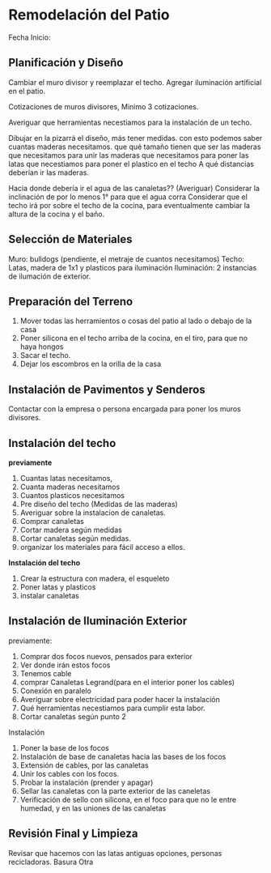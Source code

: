 
# Remodelación del Patio 

Fecha Inicio:


## Planificación y Diseño

Cambiar el muro divisor y reemplazar el techo.
Agregar iluminación artificial en el patio.

Cotizaciones de muros divisores, Minimo 3 cotizaciones.



Averiguar que herramientas necestiamos para la instalación de un techo.

Dibujar en la pizarrá el diseño, más tener medidas.
con esto podemos saber cuantas maderas necesitamos.
que qué tamaño tienen que ser las maderas
que necesitamos para unir las maderas
que necesitamos para poner las latas
que necestiamos para poner el plastico en el techo
A qué distancias deberían ir las maderas.

Hacia donde debería ir el agua de las canaletas?? (Averiguar)
Considerar la inclinación de por lo menos 1° para que el agua corra
Considerar que el techo irá por sobre el techo de la cocina, para eventualmente cambiar la altura de la cocina y el baño.


##  Selección de Materiales
Muro: bulldogs (pendiente, el metraje de cuantos necesitamos)
Techo: Latas, madera de 1x1 y plasticos para iluminación
Iluminación: 2 instancias de ilumación de exterior. 

## Preparación del Terreno

1. Mover todas las herramientos o cosas del patio al lado o debajo de la casa
2. Poner silicona en el techo arriba de la cocina, en el tiro, para que no haya hongos
3. Sacar el techo.
4. Dejar los escombros en la orilla de la casa
 
## Instalación de Pavimentos y Senderos

Contactar con la empresa o persona encargada para poner los muros divisores.

## Instalación del techo

**previamente**
1. Cuantas latas necesitamos,
2. Cuanta maderas necesitamos
3. Cuantos plasticos necesitamos
4. Pre diseño del techo (Medidas de las maderas)
5. Averiguar sobre la instalacion de canaletas.
6. Comprar canaletas
7. Cortar madera según  medidas
8. Cortar canaletas según medidas.
9. organizar los materiales para fácil acceso a ellos.

**Instalación del techo**

1. Crear la estructura con madera, el esqueleto
2. Poner latas y plasticos
3. instalar canaletas 


## Instalación de Iluminación Exterior

previamente:
1. Comprar dos focos nuevos, pensados para exterior
2. Ver donde irán estos focos
3. Tenemos cable
4. comprar Canaletas Legrand(para en el interior poner los cables)
5. Conexión en paralelo
6. Averiguar sobre electricidad para poder hacer la instalación
7. Qué herramientas necestiamos para cumplir esta labor.
8. Cortar canaletas según punto 2

Instalación

1. Poner la base de los focos
2. Instalación de base de canaletas hacia las bases de los focos
3. Extensión de cables, por las canaletas
4.  Unir los cables con los focos.
5. Probar la instalación (prender y apagar)
6. Sellar las canaletas con la parte exterior de las caneletas
7. Verificación de sello con silicona, en el foco para que no le entre humedad, y en las uniones de las canaletas

## Revisión Final y Limpieza

Revisar que hacemos con las latas antiguas
opciones, personas recicladoras.
Basura
Otra
